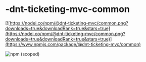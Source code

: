 # -dnt-ticketing-mvc-common

[![https://nodei.co/npm/@dnt-ticketing-mvc/common.png?downloads=true&downloadRank=true&stars=true](https://nodei.co/npm/@dnt-ticketing-mvc/common.png?downloads=true&downloadRank=true&stars=true)](https://www.npmjs.com/package/@dnt-ticketing-mvc/common)

![npm (scoped)](https://img.shields.io/npm/v/@dnt-ticketing-mvc/common)

